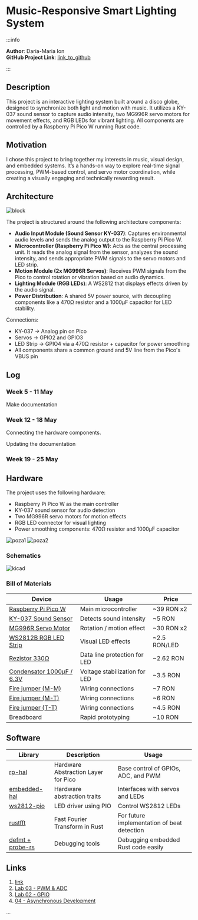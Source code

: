 # Music-Responsive Smart Lighting System

:::info 

**Author**: Daria-Maria Ion \
**GitHub Project Link**: [link_to_github](https://github.com/UPB-PMRust-Students/proiect-darimari21)


:::

## Description

This project is an interactive lighting system built around a disco globe, designed to synchronize both light and motion with music. It utilizes a KY-037 sound sensor to capture audio intensity, two MG996R servo motors for movement effects, and RGB LEDs for vibrant lighting. All components are controlled by a Raspberry Pi Pico W running Rust code.

## Motivation

I chose this project to bring together my interests in music, visual design, and embedded systems. It’s a hands-on way to explore real-time signal processing, PWM-based control, and servo motor coordination, while creating a visually engaging and technically rewarding result.


## Architecture 

![block](./architecture.svg)

The project is structured around the following architecture components:

- **Audio Input Module (Sound Sensor KY-037)**: Captures environmental audio levels and sends the analog output to the Raspberry Pi Pico W.
- **Microcontroller (Raspberry Pi Pico W)**: Acts as the central processing unit. It reads the analog signal from the sensor, analyzes the sound intensity, and sends appropriate PWM signals to the servo motors and LED strip.
- **Motion Module (2x MG996R Servos)**: Receives PWM signals from the Pico to control rotation or vibration based on audio dynamics.
- **Lighting Module (RGB LEDs)**: A WS2812 that displays effects driven by the audio signal.
- **Power Distribution**: A shared 5V power source, with decoupling components like a 470Ω resistor and a 1000µF capacitor for LED stability.

Connections:
- KY-037 → Analog pin on Pico 
- Servos → GPIO2 and GPIO3
- LED Strip → GPIO4 via a 470Ω resistor + capacitor for power smoothing
- All components share a common ground and 5V line from the Pico's VBUS pin

## Log

<!-- write your progress here every week -->

### Week 5 - 11 May
Make documentation

### Week 12 - 18 May
Connecting the hardware components.

Updating the documentation


### Week 19 - 25 May

## Hardware

The project uses the following hardware:
- Raspberry Pi Pico W as the main controller
- KY-037 sound sensor for audio detection
- Two MG996R servo motors for motion effects
- RGB LED connector for visual lighting
- Power smoothing components: 470Ω resistor and 1000µF capacitor

![poza1](./poza1.webp)
![poza2](./poza2.webp)



### Schematics

![kicad](./schematic.svg)

### Bill of Materials

<!-- Fill out this table with all the hardware components that you might need.

The format is 
```
| [Device](link://to/device) | This is used ... | [price](link://to/store) |

```

-->

| Device | Usage | Price |
|--------|--------|-------|
| [Raspberry Pi Pico W](https://www.optimusdigital.ro/ro/placi-raspberry-pi/13327-raspberry-pi-pico-2-w.html?search_query=pico&results=33) | Main microcontroller | ~39 RON x2|
| [KY-037 Sound Sensor](https://www.bitmi.ro/modul-senzor-sunet-cu-sensibilitate-ridicata-ky-037-10634.html) | Detects sound intensity | ~5 RON |
| [MG996R Servo Motor](https://sigmanortec.ro/servomotor-mg996r-180-13kg) | Rotation / motion effect | ~30 RON x2 |
| [WS2812B RGB LED Strip](https://ardushop.ro/ro/electronica/900-1193-leduri-rgb-la-banda-neopixels-ws2812b-pretul-este-pentru-un-led.html) | Visual LED effects | ~2.5 RON/LED |
| [Rezistor 330Ω](https://www.emag.ro/rezistor-tht-330-0-25-w-5-toleranta-galben-z000431/pd/D8DQLHYBM/) | Data line protection for LED | ~2.62 RON |
| [Condensator 1000μF / 6.3V](https://www.emag.ro/condensator-electrolitic-1000uf-6-3v-pentru-pc-135250/pd/DZ614KMBM/) | Voltage stabilization for LED | ~3.5 RON |
| [Fire jumper (M-M)](https://www.optimusdigital.ro/ro/fire-fire-mufate/881-set-fire-mama-mama-40p-15-cm.html) | Wiring connections | ~7 RON |
| [Fire jumper (M-T)](https://www.optimusdigital.ro/ro/fire-fire-mufate/653-fire-colorate-mama-tata-40p-10-cm.html) | Wiring connections | ~6 RON |
| [Fire jumper (T-T)](https://www.optimusdigital.ro/ro/fire-fire-mufate/889-set-fire-tata-tata-10p-20-cm.html) | Wiring connections | ~4.5 RON |
| Breadboard | Rapid prototyping | ~10 RON |

## Software

| Library | Description | Usage |
|---------|-------------|-------|
| [rp-hal](https://github.com/rp-rs/rp-hal) | Hardware Abstraction Layer for Pico | Base control of GPIOs, ADC, and PWM |
| [embedded-hal](https://github.com/rust-embedded/embedded-hal) | Hardware abstraction traits | Interfaces with servos and LEDs |
| [ws2812-pio](https://github.com/rp-rs/ws2812-pio) | LED driver using PIO | Control WS2812 LEDs |
| [rustfft](https://github.com/ejmahler/RustFFT) | Fast Fourier Transform in Rust | For future implementation of beat detection |
| [defmt + probe-rs](https://github.com/knurling-rs/defmt) | Debugging tools | Debugging embedded Rust code easily |

## Links

<!-- Add a few links that inspired you and that you think you will use for your project -->

1. [link](https://pmrust.pages.upb.ro/docs/fils_en/project/2024/catalin.barabas)
2. [Lab 03 - PWM & ADC](https://pmrust.pages.upb.ro/docs/acs_cc/lab/03)
3. [Lab 02 - GPIO](https://pmrust.pages.upb.ro/docs/acs_cc/lab/02)
4. [04 - Asynchronous Development](https://pmrust.pages.upb.ro/docs/acs_cc/lab/04)

...
